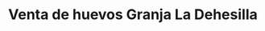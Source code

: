 ---
title: "Venta de huevos Granja La Dehesilla"
url: /majadahonda/venta-de-huevos-granja-la-dehesilla/
shop: comodidad
---